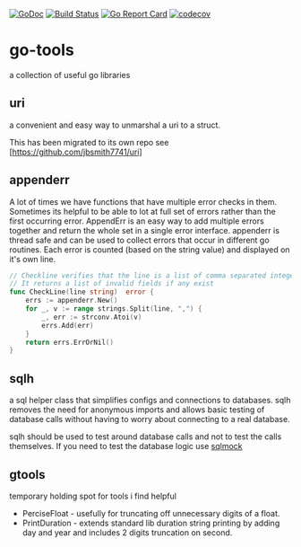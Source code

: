 [![GoDoc](http://img.shields.io/badge/go-documentation-blue.svg?style=flat-square)](https://godoc.org/github.com/jbsmith7741/go-tools)
[![Build Status](https://travis-ci.org/jbsmith7741/go-tools.svg?branch=master)](https://travis-ci.org/jbsmith7741/go-tools)
[![Go Report Card](https://goreportcard.com/badge/github.com/jbsmith7741/go-tools)](https://goreportcard.com/report/github.com/jbsmith7741/go-tools)
[![codecov](https://codecov.io/gh/jbsmith7741/go-tools/branch/master/graph/badge.svg)](https://codecov.io/gh/jbsmith7741/go-tools)

# go-tools
a collection of useful go libraries

## uri
a convenient and easy way to unmarshal a uri to a struct. 

This has been migrated to its own repo see [https://github.com/jbsmith7741/uri]


## appenderr
A lot of times we have functions that have multiple error checks in them. Sometimes its helpful to be able to lot at full set of errors rather than the first occurring error. AppendErr is an easy way to add multiple errors together and return the whole set in a single error interface. appenderr is thread safe and can be used to collect errors that occur in different go routines. Each error is counted (based on the string value) and displayed on it's own line.

``` go
// Checkline verifies that the line is a list of comma separated integers.
// It returns a list of invalid fields if any exist
func CheckLine(line string)  error {
    errs := appenderr.New() 
    for _, v := range strings.Split(line, ",") {
        _, err := strconv.Atoi(v)
        errs.Add(err)
    }
    return errs.ErrOrNil()
}

```

## sqlh
a sql helper class that simplifies configs and connections to databases. sqlh removes the need for anonymous imports and allows basic testing of database calls without having to worry about connecting to a real database.

sqlh should be used to test around database calls and not to test the calls themselves. If you need to test the database logic use [sqlmock](https://github.com/DATA-DOG/go-sqlmock)


## gtools 
temporary holding spot for tools i find helpful 

- PerciseFloat - usefully for truncating off unnecessary digits of a float. 
- PrintDuration - extends standard lib duration string printing by adding day and year and includes 2 digits truncation on second. 